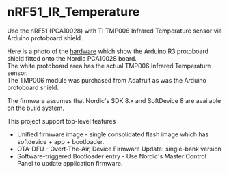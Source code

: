 # nRF51_IR_Temperature
Use the nRF51 (PCA10028) with TI TMP006 Infrared Temperature sensor via Arduino protoboard shield.

Here is a photo of the [hardware](https://github.com/foldedtoad/nRF51_IR_Temperature/blob/master/docs/PCA10028_TMP006.jpg) which show the Arduino R3 protoboard shield fitted onto the Nordic PCA10028 board.  
The white protoboard area has the actual TMP006 Infrared Temperature sensor.  
The TMP006 module was purchased from Adafruit as was the Arduino protoboard shield.  

The firmware assumes that Nordic's SDK 8.x and SoftDevice 8 are available on the build system.

This project support top-level features  

* Unified firmware image - single consolidated flash image which has softdevice + app + bootloader.
* OTA-DFU - Overt-The-Air, Device Firmware Update: single-bank version
* Software-triggered Bootloader entry - Use Nordic's Master Control Panel to update application firmware. 
